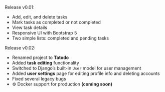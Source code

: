 Release v0.01:

- Add, edit, and delete tasks
- Mark tasks as completed or not completed
- View task details
- Responsive UI with Bootstrap 5
- Two simple lists: completed and pending tasks

Release v0.02:

- Renamed project to **Tatodo**
- Added **task editing** functionality
- Switched to Django’s built-in `User` model for user management
- Added **user settings** page for editing profile info and deleting accounts
- Fixed several legacy bugs
- ⚙ Docker support for production **(coming soon)**
